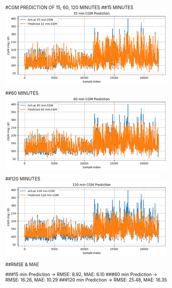 #CGM PREDICTION OF 15, 60, 120 MINUTES
##15 MINUTES
![alt text](image.png)

##60 MINUTES
![alt text](image-1.png)

##120 MINUTES
![alt text](image-2.png)


##RMSE & MAE

###15 min Prediction -> RMSE: 8.92, MAE: 6.10
###60 min Prediction -> RMSE: 16.26, MAE: 10.29
###120 min Prediction -> RMSE: 25.48, MAE: 16.35